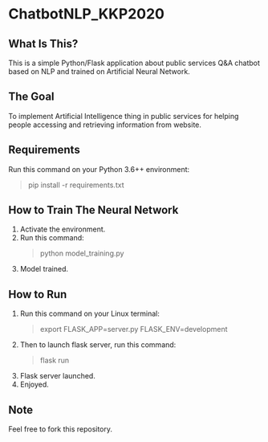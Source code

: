 # ChatbotNLP_KKP2020

## What Is This?
This is a simple Python/Flask application about public services Q&A chatbot based on NLP and trained on Artificial Neural Network. 

## The Goal
To implement Artificial Intelligence thing in public services for helping people accessing and retrieving information from website. 

## Requirements
Run this command on your Python 3.6++ environment:
>pip install -r requirements.txt

## How to Train The Neural Network
1. Activate the environment.
2. Run this command:
    > python model_training.py
3. Model trained.

## How to Run
1. Run this command on your Linux terminal:
    > export FLASK_APP=server.py FLASK_ENV=development
2. Then to launch flask server, run this command:
    > flask run
3. Flask server launched.
4. Enjoyed.

## Note
Feel free to fork this repository.